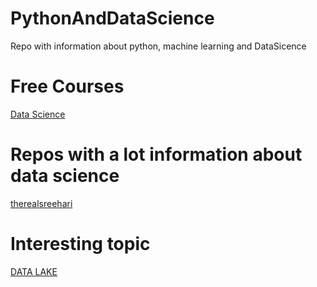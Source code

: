 # PythonAndDataScience
Repo with information about python, machine learning and DataSicence
# Free Courses
[Data Science](https://www-freecodecamp-org.cdn.ampproject.org/c/s/www.freecodecamp.org/news/build-12-data-science-apps-with-python-and-streamlit/amp/)

# Repos with a lot information about data science
[therealsreehari](https://github.com/therealsreehari/Learn-Data-Science-For-Free)

# Interesting topic
[DATA LAKE](https://lakefs.io/data-lakes/)
